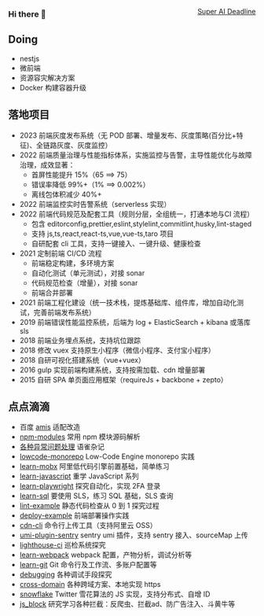 ### Hi there 👋

<a href="https://www.tickcounter.com/countdown/4272930/super-ai-deadline" rel="nofollow" style="float: right; margin-top: -40px">Super AI Deadline</a>
<!--
**cloudyan/cloudyan** is a ✨ _special_ ✨ repository because its `README.md` (this file) appears on your GitHub profile.

Here are some ideas to get you started:

- 🔭 I’m currently working on ...
- 🌱 I’m currently learning ...
- 👯 I’m looking to collaborate on ...
- 🤔 I’m looking for help with ...
- 💬 Ask me about ...
- 📫 How to reach me: ...
- 😄 Pronouns: ...
- ⚡ Fun fact: ...
-->

<!-- <img src="https://github-readme-stats.vercel.app/api?username=cloudyan&show_icons=true" alt="logo" height="160" align="right" /> -->

## Doing

- nestjs
- 微前端
- 资源容灾解决方案
- Docker 构建容器升级

## 落地项目

- 2023 前端灰度发布系统（无 POD 部署、增量发布、灰度策略(百分比+特征)、全链路灰度、灰度监控）
- 2022 前端质量治理与性能指标体系，实施监控与告警，主导性能优化与故障治理，成效显著：
  - 首屏性能提升 15%（65 ==> 75）
  - 错误率降低 99%+（1% ==> 0.002%）
  - 离线包体积减少 40%+
- 2022 前端监控实时告警系统（serverless 实现）
- 2022 前端代码规范及配套工具（规则分层，全组统一，打通本地与CI 流程）
  - 包含 editorconfig,prettier,eslint,stylelint,commitlint,husky,lint-staged
  - 支持 js,ts,react,react-ts,vue,vue-ts,taro 项目
  - 自研配套 cli 工具，支持一键接入、一键升级、健康检查
- 2021 定制前端 CI/CD 流程
  - 前端稳定构建，多环境方案
  - 自动化测试（单元测试），对接 sonar
  - 代码规范检查（增量），对接 sonar
  - 前端合并部署
- 2021 前端工程化建设（统一技术栈，提炼基础库、组件库，增加自动化测试，完善前端发布系统）
- 2019 前端错误性能监控系统，后端为 log + ElasticSearch + kibana 或落库 sls
- 2018 前端业务埋点系统，支持坑位跟踪
- 2018 修改 vuex 支持原生小程序（微信小程序、支付宝小程序）
- 2018 自研可视化搭建系统（vue+vuex）
- 2016 gulp 实现前端构建系统，支持按需加载、cdn 增量部署
- 2015 自研 SPA 单页面应用框架（requireJs + backbone + zepto）

## 点点滴滴

- 百度 [amis](https://github.com/baidu/amis) 适配改造
- [npm-modules](https://github.com/cloudyan/npm-modules) 常用 npm 模块源码解析
- [各种异常问题处理](https://www.yuque.com/cloudyan/faq) 语雀杂记
- [lowcode-monorepo](https://github.com/cloudyan/lowcode-monorepo/tree/dev) Low-Code Engine monorepo 实践
- [learn-mobx](https://github.com/cloudyan/learn-mobx) 阿里低代码引擎前置基础，简单练习
- [learn-javascript](https://github.com/cloudyan/learn-javascript) 重学 JavaScript 系列
- [learn-playwright](https://github.com/cloudyan/learn-playwright) 探究自动化，实现 2FA 登录
- [learn-sql](https://github.com/cloudyan/learn-sql) 要使用 SLS，练习 SQL 基础，SLS 查询
- [lint-example](https://github.com/cloudyan/lint-example) 静态代码检查从 0 到 1 探究过程
- [deploy-example](https://github.com/cloudyan/deploy-example) 前端部署操作实践
- [cdn-cli](https://github.com/cloudyan/cdn-cli/tree/feature/lib) 命令行上传工具（支持阿里云 OSS）
- [umi-plugin-sentry](https://github.com/cloudyan/umi-plugin-sentry) sentry umi 插件，支持 sentry 接入、sourceMap 上传
- [lighthouse-ci](https://github.com/cloudyan/lighthouse-ci) 巡检系统探究
- [learn-webpack](https://github.com/cloudyan/learn-webpack) webpack 配置，产物分析，调试分析等
- [learn-git](https://github.com/cloudyan/learn-git/tree/master/docs) Git 命令行及工作流、多账户配置等
- [debugging](https://github.com/cloudyan/debugging) 各种调试手段探究
- [cross-domain](https://github.com/cloudyan/cross-domain) 各种跨域方案、本地实现 https
- [snowflake](https://github.com/cloudyan/snowflake) Twitter 雪花算法的 JS 实现，支持分布式、自增 ID
- [js_block](https://github.com/webcoding/js_block) 研究学习各种拦截：反爬虫、拦截ad、防广告注入、斗黄牛等
